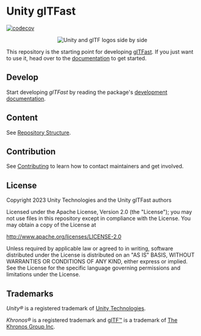 # Unity glTFast

[![codecov](https://codecov.unity3d.com/ghe/unity/com.unity.cloud.gltfast.src/graph/badge.svg?token=Y571U2ZD7N)](https://codecov.unity3d.com/ghe/unity/com.unity.cloud.gltfast.src)

<p align="center">
<img src="./Packages/com.unity.cloud.gltfast/Documentation~/Images/unity-gltf-logos.png" alt="Unity and glTF logos side by side" />
</p>

This repository is the starting point for developing [glTFast](Packages/com.unity.cloud.gltfast/README.md). If you just want to use it, head over to the [documentation](https://docs.unity3d.com/Packages/com.unity.cloud.gltfast@latest/) to get started.

## Develop

Start developing *glTFast* by reading the package's [development documentation](Packages/com.unity.cloud.gltfast/Documentation~/development.md).

## Content

See [Repository Structure](Packages/com.unity.cloud.gltfast/Documentation~/sources.md#repository-structure).

## Contribution

See [Contributing](Packages/com.unity.cloud.gltfast/Documentation~/contributing.md) to learn how to contact maintainers and get involved.

## License

Copyright 2023 Unity Technologies and the Unity glTFast authors

Licensed under the Apache License, Version 2.0 (the "License");
you may not use files in this repository except in compliance with the License.
You may obtain a copy of the License at

   <http://www.apache.org/licenses/LICENSE-2.0>

Unless required by applicable law or agreed to in writing, software
distributed under the License is distributed on an "AS IS" BASIS,
WITHOUT WARRANTIES OR CONDITIONS OF ANY KIND, either express or implied.
See the License for the specific language governing permissions and
limitations under the License.

## Trademarks

*Unity&reg;* is a registered trademark of [Unity Technologies][unity].

*Khronos&reg;* is a registered trademark and [glTF&trade;][gltf] is a trademark of [The Khronos Group Inc][khronos].

[gltf]: https://www.khronos.org/gltf
[khronos]: https://www.khronos.org
[unity]: https://unity.com
